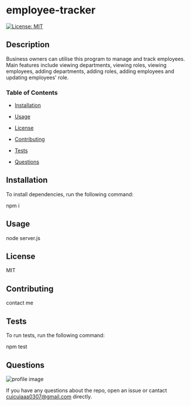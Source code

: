 
# employee-tracker
[![License: MIT](https://img.shields.io/badge/License-MIT-yellow.svg)](https://opensource.org/licenses/MIT)

## Description

Business owners can utilise this program to manage and track employees. Main features include viewing departments, viewing roles, viewing employees, adding departments, adding roles, adding employees and updating employees' role.

### Table of Contents

* [Installation](#installation "Installation")

* [Usage](#usage "Usage")

* [License](#license "License")

* [Contributing](#contributing "Contributing")

* [Tests](#tests "Tests")

* [Questions](#quesitons "Questions")

## Installation

To install dependencies, run the following command:

npm i

## Usage

node server.js

## License

MIT

## Contributing

contact me

## Tests

To run tests, run the following command:

npm test

## Questions

![profile image](https://avatars1.githubusercontent.com/u/59434943?v=4)

If you have any questions about the repo, open an issue or cantact cuicuiaaa0307@gmail.com directly.
